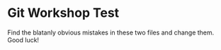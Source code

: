 # Git Workshop Test

Find the blatanly obvious mistakes in these two files and change them. Good luck!
